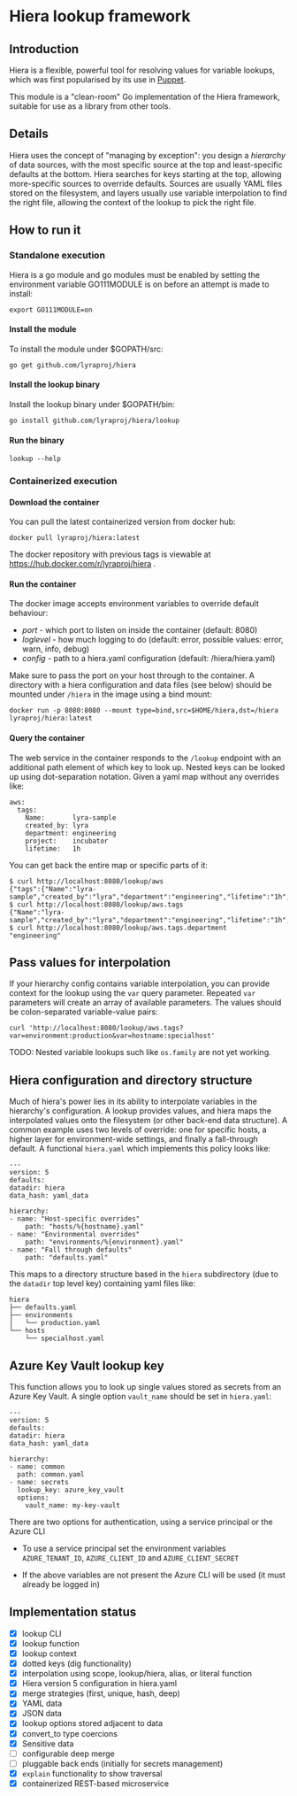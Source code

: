 # Hiera lookup framework

## Introduction

Hiera is a flexible, powerful tool for resolving values for variable lookups, which was first popularised by its use in [Puppet](https://puppet.com/docs/puppet/5.5/hiera.html).

This module is a "clean-room" Go implementation of the Hiera framework, suitable for use as a library from other tools.

## Details

Hiera uses the concept of "managing by exception": you design a *hierarchy* of data sources, with the most specific source at the top and  least-specific defaults at the bottom. Hiera searches for keys starting at the top, allowing more-specific sources to override defaults. Sources are usually YAML files stored on the filesystem, and layers usually use variable interpolation to find the right file, allowing the context of the lookup to pick the right file.

## How to run it

### Standalone execution

Hiera is a go module and go modules must be enabled by setting the environment variable GO111MODULE is on before an
attempt is made to install:

    export GO111MODULE=on

#### Install the module

To install the module under $GOPATH/src:

    go get github.com/lyraproj/hiera

#### Install the lookup binary

Install the lookup binary under $GOPATH/bin:

    go install github.com/lyraproj/hiera/lookup

#### Run the binary

    lookup --help

### Containerized execution

#### Download the container

You can pull the latest containerized version from docker hub:

    docker pull lyraproj/hiera:latest

The docker repository with previous tags is viewable at https://hub.docker.com/r/lyraproj/hiera .

#### Run the container

The docker image accepts environment variables to override default behaviour:

* *port* - which port to listen on inside the container (default: 8080)
* *loglevel* - how much logging to do (default: error, possible values: error, warn, info, debug)
* *config* - path to a hiera.yaml configuration (default: /hiera/hiera.yaml)

Make sure to pass the port on your host through to the container. A directory with a hiera configuration and data files (see below) should be mounted under `/hiera` in the image using a bind mount:

    docker run -p 8080:8080 --mount type=bind,src=$HOME/hiera,dst=/hiera lyraproj/hiera:latest

#### Query the container

The web service in the container responds to the `/lookup` endpoint with an additional path element of which key to look up. Nested keys can be looked up using dot-separation notation. Given a yaml map without any overrides like:

    aws:
      tags:
        Name:       lyra-sample
        created_by: lyra
        department: engineering
        project:    incubator
        lifetime:   1h

You can get back the entire map or specific parts of it:

    $ curl http://localhost:8080/lookup/aws
    {"tags":{"Name":"lyra-sample","created_by":"lyra","department":"engineering","lifetime":"1h","project":"incubator"}}
    $ curl http://localhost:8080/lookup/aws.tags
    {"Name":"lyra-sample","created_by":"lyra","department":"engineering","lifetime":"1h","project":"incubator"}
    $ curl http://localhost:8080/lookup/aws.tags.department
    "engineering"

## Pass values for interpolation

If your hierarchy config contains variable interpolation, you can provide context for the lookup using the `var` query parameter. Repeated `var` parameters will create an array of available parameters. The values should be colon-separated variable-value pairs:

    curl 'http://localhost:8080/lookup/aws.tags?var=environment:production&var=hostname:specialhost'

TODO: Nested variable lookups such like `os.family` are not yet working.

## Hiera configuration and directory structure

Much of hiera's power lies in its ability to interpolate variables in the hierarchy's configuration. A lookup provides values, and hiera maps the interpolated values onto the filesystem (or other back-end data structure). A common example uses two levels of override: one for specific hosts, a higher layer for environment-wide settings, and finally a fall-through default. A functional `hiera.yaml` which implements this policy looks like:

    ---
    version: 5
    defaults:
    datadir: hiera
    data_hash: yaml_data

    hierarchy:
    - name: "Host-specific overrides"
        path: "hosts/%{hostname}.yaml"
    - name: "Environmental overrides"
        path: "environments/%{environment}.yaml"
    - name: "Fall through defaults"
        path: "defaults.yaml"

This maps to a directory structure based in the `hiera` subdirectory (due to the `datadir` top level key) containing yaml files like:

    hiera
    ├── defaults.yaml
    ├── environments
    │   └── production.yaml
    └── hosts
        └── specialhost.yaml

## Azure Key Vault lookup key

This function allows you to look up single values stored as secrets from an Azure Key Vault.
A single option `vault_name` should be set in `hiera.yaml`:

    ---
    version: 5
    defaults:
    datadir: hiera
    data_hash: yaml_data

    hierarchy:
    - name: common
      path: common.yaml
    - name: secrets
      lookup_key: azure_key_vault
      options:
        vault_name: my-key-vault

There are two options for authentication, using a service principal or the Azure CLI

* To use a service principal set the environment variables `AZURE_TENANT_ID`, `AZURE_CLIENT_ID` and `AZURE_CLIENT_SECRET`

* If the above variables are not present the Azure CLI will be used (it must already be logged in)

## Implementation status

* [x] lookup CLI
* [x] lookup function
* [x] lookup context
* [x] dotted keys (dig functionality)
* [x] interpolation using scope, lookup/hiera, alias, or literal function
* [x] Hiera version 5 configuration in hiera.yaml
* [x] merge strategies (first, unique, hash, deep)
* [x] YAML data
* [x] JSON data
* [x] lookup options stored adjacent to data
* [x] convert_to type coercions
* [x] Sensitive data
* [ ] configurable deep merge
* [ ] pluggable back ends (initially for secrets management)
* [x] `explain` functionality to show traversal
* [x] containerized REST-based microservice
